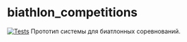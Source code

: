 # biathlon_competitions
[![Tests](https://github.com/PushinMax/biathlon_competitions/actions/workflows/go.yml/badge.svg)](https://github.com/PushinMax/biathlon_competitions/actions/workflows/go.yml)
Прототип системы для биатлонных соревнований.


